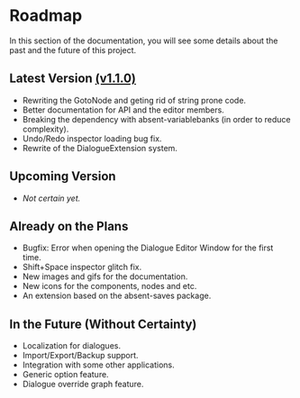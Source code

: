 # Roadmap

In this section of the documentation, you will see some details about the past and the future of this project.

## Latest Version [(v1.1.0)](https://github.com/b1lodHand/absent-dialogues/releases/latest)
* Rewriting the GotoNode and geting rid of string prone code.
* Better documentation for API and the editor members.
* Breaking the dependency with absent-variablebanks (in order to reduce complexity).
* Undo/Redo inspector loading bug fix.
* Rewrite of the DialogueExtension system.

## Upcoming Version
* *Not certain yet.*

## Already on the Plans
* Bugfix: Error when opening the Dialogue Editor Window for the first time. 
* Shift+Space inspector glitch fix.
* New images and gifs for the documentation.
* New icons for the components, nodes and etc.
* An extension based on the absent-saves package.

## In the Future (Without Certainty)
* Localization for dialogues.
* Import/Export/Backup support.
* Integration with some other applications.
* Generic option feature.
* Dialogue override graph feature.